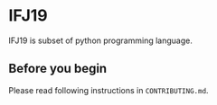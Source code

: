 # IFJ19

IFJ19 is subset of python programming language.

## Before you begin

Please read following instructions in `CONTRIBUTING.md`.